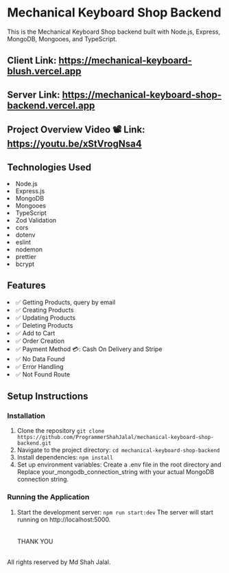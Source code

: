 # Mechanical Keyboard Shop Backend

This is the Mechanical Keyboard Shop backend built with Node.js, Express, MongoDB, Mongooes, and TypeScript.

## Client Link: https://mechanical-keyboard-blush.vercel.app

## Server Link: https://mechanical-keyboard-shop-backend.vercel.app

## Project Overview Video 📽️ Link: https://youtu.be/xStVrogNsa4

## Technologies Used

<li>Node.js</li>
<li>Express.js</li>
<li>MongoDB</li>
<li>Mongooes</li>
<li>TypeScript</li>
<li>Zod Validation</li>
<li>cors</li>
<li>dotenv</li>
<li>eslint</li>
<li>nodemon</li>
<li>prettier</li>
<li>bcrypt</li>

## Features

<li>✅ Getting Products, query by email </li>
<li>✅ Creating Products</li>
<li>✅ Updating Products</li>
<li>✅ Deleting Products</li>
<li>✅ Add to Cart</li>
<li>✅ Order Creation</li>
<li>✅ Payment Method 💳: Cash On Delivery and Stripe</li>
<li>✅ No Data Found</li>
<li>✅ Error Handling</li>
<li>✅ Not Found Route</li>

## Setup Instructions

### Installation

1. Clone the repository
   `git clone https://github.com/ProgrammerShahJalal/mechanical-keyboard-shop-backend.git`
2. Navigate to the project directory:
   `cd mechanical-keyboard-shop-backend`
3. Install dependencies:
   `npm install`
4. Set up environment variables:
   Create a .env file in the root directory and Replace your_mongodb_connection_string with your actual MongoDB connection string.

### Running the Application

1. Start the development server:
   `npm run start:dev`
   The server will start running on http://localhost:5000.
   <br>
   <br>
   <br>
   THANK YOU
   <br>
   <br>

All rights reserved by Md Shah Jalal.
